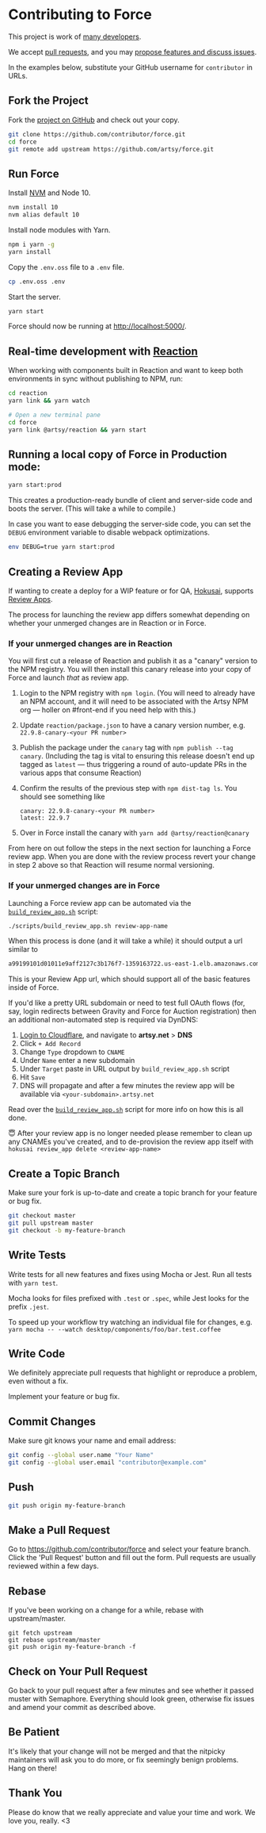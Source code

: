 # Contributing to Force

This project is work of [many developers](https://github.com/artsy/force/graphs/contributors).

We accept [pull requests](https://github.com/artsy/force/pulls), and you may [propose features and discuss issues](https://github.com/artsy/force/issues).

In the examples below, substitute your GitHub username for `contributor` in URLs.

## Fork the Project

Fork the [project on GitHub](https://github.com/artsy/force) and check out your copy.

```sh
git clone https://github.com/contributor/force.git
cd force
git remote add upstream https://github.com/artsy/force.git
```

## Run Force

Install [NVM](https://github.com/creationix/nvm) and Node 10.

```sh
nvm install 10
nvm alias default 10
```

Install node modules with Yarn.

```sh
npm i yarn -g
yarn install
```

Copy the `.env.oss` file to a `.env` file.

```sh
cp .env.oss .env
```

Start the server.

```sh
yarn start
```

Force should now be running at [http://localhost:5000/](http://localhost:5000/).

## Real-time development with [Reaction](https://github.com/artsy/reaction)

When working with components built in Reaction and want to keep both environments in sync without publishing to NPM, run:

```sh
cd reaction
yarn link && yarn watch

# Open a new terminal pane
cd force
yarn link @artsy/reaction && yarn start
```

## Running a local copy of Force in Production mode:

```sh
yarn start:prod
```

This creates a production-ready bundle of client and server-side code and boots the server. (This will take a while to compile.)

In case you want to ease debugging the server-side code, you can set the `DEBUG`
environment variable to disable webpack optimizations.

```sh
env DEBUG=true yarn start:prod
```

## Creating a Review App

If wanting to create a deploy for a WIP feature or for QA, [Hokusai](), supports [Review Apps](https://github.com/artsy/hokusai/blob/master/docs/Review_Apps.md).

The process for launching the review app differs somewhat depending on whether your unmerged changes are in Reaction or in Force.

### If your unmerged changes are in Reaction

You will first cut a release of Reaction and publish it as a "canary" version to the NPM registry. You will then install this canary release into your copy of Force and launch _that_ as review app.

1. Login to the NPM registry with `npm login`. (You will need to already have an NPM account, and it will need to be associated with the Artsy NPM org — holler on #front-end if you need help with this.)
1. Update `reaction/package.json` to have a canary version number, e.g. `22.9.8-canary-<your PR number>`
1. Publish the package under the `canary` tag with `npm publish --tag canary`. (Including the tag is vital to ensuring this release doesn't end up tagged as `latest` — thus triggering a round of auto-update PRs in the various apps that consume Reaction)
1. Confirm the results of the previous step with `npm dist-tag ls`. You should see something like

   ```
   canary: 22.9.8-canary-<your PR number>
   latest: 22.9.7
   ```

1. Over in Force install the canary with `yarn add @artsy/reaction@canary`

From here on out follow the steps in the next section for launching a Force review app. When you are done with the review process revert your change in step 2 above so that Reaction will resume normal versioning.

### If your unmerged changes are in Force

Launching a Force review app can be automated via the [`build_review_app.sh`](https://github.com/artsy/force/blob/master/scripts/build_review_app.sh) script:

```sh
./scripts/build_review_app.sh review-app-name
```

When this process is done (and it will take a while) it should output a url similar to

```sh
a99199101d01011e9aff2127c3b176f7-1359163722.us-east-1.elb.amazonaws.com
```

This is your Review App url, which should support all of the basic features inside of Force.

If you'd like a pretty URL subdomain or need to test full OAuth flows (for, say, login redirects between Gravity and Force for Auction registration) then an additional non-automated step is required via DynDNS:

1. [Login to Cloudflare](https://dash.cloudflare.com/), and navigate to **artsy.net** > **DNS**
1. Click `+ Add Record`
1. Change `Type` dropdown to `CNAME`
1. Under `Name` enter a new subdomain
1. Under `Target` paste in URL output by `build_review_app.sh` script
1. Hit `Save`
1. DNS will propagate and after a few minutes the review app will be available via `<your-subdomain>.artsy.net`

Read over the [`build_review_app.sh`](https://github.com/artsy/force/blob/master/scripts/build_review_app.sh) script for more info on how this is all done.

😇 After your review app is no longer needed please remember to clean up any CNAMEs you've created, and to de-provision the review app itself with `hokusai review_app delete <review-app-name>`

## Create a Topic Branch

Make sure your fork is up-to-date and create a topic branch for your feature or bug fix.

```sh
git checkout master
git pull upstream master
git checkout -b my-feature-branch
```

## Write Tests

Write tests for all new features and fixes using Mocha or Jest. Run all tests with `yarn test`.

Mocha looks for files prefixed with `.test` or `.spec`, while Jest looks for the prefix `.jest`.

To speed up your workflow try watching an individual file for changes, e.g. `yarn mocha -- --watch desktop/components/foo/bar.test.coffee`

## Write Code

We definitely appreciate pull requests that highlight or reproduce a problem, even without a fix.

Implement your feature or bug fix.

## Commit Changes

Make sure git knows your name and email address:

```sh
git config --global user.name "Your Name"
git config --global user.email "contributor@example.com"
```

## Push

```sh
git push origin my-feature-branch
```

## Make a Pull Request

Go to https://github.com/contributor/force and select your feature branch.
Click the 'Pull Request' button and fill out the form. Pull requests are usually reviewed within a few days.

## Rebase

If you've been working on a change for a while, rebase with upstream/master.

```
git fetch upstream
git rebase upstream/master
git push origin my-feature-branch -f
```

## Check on Your Pull Request

Go back to your pull request after a few minutes and see whether it passed muster with Semaphore. Everything should look green, otherwise fix issues and amend your commit as described above.

## Be Patient

It's likely that your change will not be merged and that the nitpicky maintainers will ask you to do more, or fix seemingly benign problems. Hang on there!

## Thank You

Please do know that we really appreciate and value your time and work. We love you, really. <3
